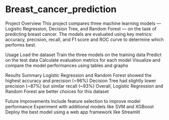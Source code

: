 # Breast_cancer_prediction
Project Overview
This project compares three machine learning models — Logistic Regression, Decision Tree, and Random Forest — on the task of predicting breast cancer. The models are evaluated using key metrics: accuracy, precision, recall, and F1 score and ROC curve to determine which performs best.

Usage
Load the dataset
Train the three models on the training data
Predict on the test data
Calculate evaluation metrics for each model
Visualize and compare the model performances using tables and graphs

Results Summary
Logistic Regression and Random Forest showed the highest accuracy and precision (~96%)
Decision Tree had slightly lower precision (~87%) but similar recall (~93%)
Overall, Logistic Regression and Random Forest are better choices for this dataset

Future Improvements
Include feature selection to improve model performance
Experiment with additional models like SVM and XGBoost
Deploy the best model using a web app framework like Streamlit
